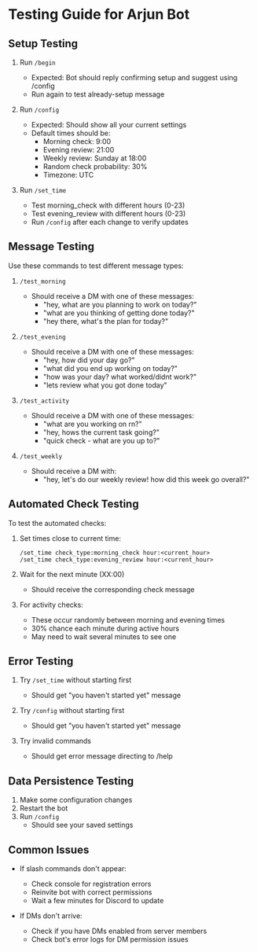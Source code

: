 # Testing Guide for Arjun Bot

## Setup Testing
1. Run `/begin`
   - Expected: Bot should reply confirming setup and suggest using /config
   - Run again to test already-setup message

2. Run `/config`
   - Expected: Should show all your current settings
   - Default times should be:
     - Morning check: 9:00
     - Evening review: 21:00
     - Weekly review: Sunday at 18:00
     - Random check probability: 30%
     - Timezone: UTC

3. Run `/set_time`
   - Test morning_check with different hours (0-23)
   - Test evening_review with different hours (0-23)
   - Run `/config` after each change to verify updates

## Message Testing
Use these commands to test different message types:

1. `/test_morning`
   - Should receive a DM with one of these messages:
     - "hey, what are you planning to work on today?"
     - "what are you thinking of getting done today?"
     - "hey there, what's the plan for today?"

2. `/test_evening`
   - Should receive a DM with one of these messages:
     - "hey, how did your day go?"
     - "what did you end up working on today?"
     - "how was your day? what worked/didnt work?"
     - "lets review what you got done today"

3. `/test_activity`
   - Should receive a DM with one of these messages:
     - "what are you working on rn?"
     - "hey, hows the current task going?"
     - "quick check - what are you up to?"

4. `/test_weekly`
   - Should receive a DM with:
     - "hey, let's do our weekly review! how did this week go overall?"

## Automated Check Testing
To test the automated checks:

1. Set times close to current time:
   ```
   /set_time check_type:morning_check hour:<current_hour>
   /set_time check_type:evening_review hour:<current_hour>
   ```

2. Wait for the next minute (XX:00)
   - Should receive the corresponding check message

3. For activity checks:
   - These occur randomly between morning and evening times
   - 30% chance each minute during active hours
   - May need to wait several minutes to see one

## Error Testing
1. Try `/set_time` without starting first
   - Should get "you haven't started yet" message

2. Try `/config` without starting first
   - Should get "you haven't started yet" message

3. Try invalid commands
   - Should get error message directing to /help

## Data Persistence Testing
1. Make some configuration changes
2. Restart the bot
3. Run `/config`
   - Should see your saved settings

## Common Issues
- If slash commands don't appear:
  - Check console for registration errors
  - Reinvite bot with correct permissions
  - Wait a few minutes for Discord to update

- If DMs don't arrive:
  - Check if you have DMs enabled from server members
  - Check bot's error logs for DM permission issues 